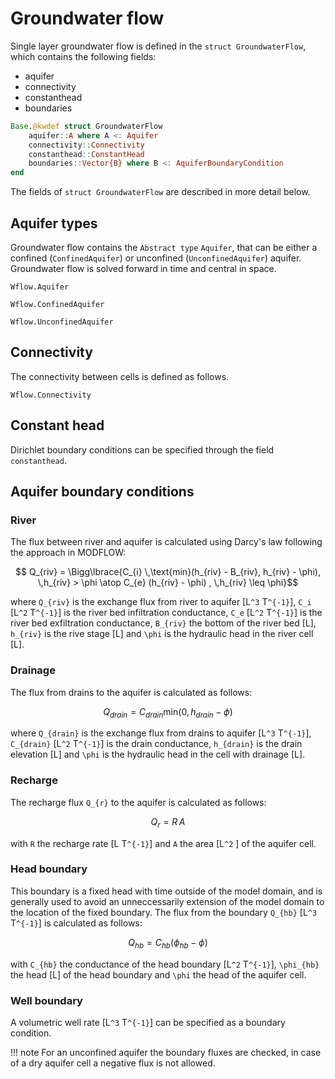 # Groundwater flow

Single layer groundwater flow is defined in the `struct GroundwaterFlow`, which contains the
following fields:

+ aquifer
+ connectivity
+ constanthead
+ boundaries

```julia
Base.@kwdef struct GroundwaterFlow
    aquifer::A where A <: Aquifer
    connectivity::Connectivity
    constanthead::ConstantHead
    boundaries::Vector{B} where B <: AquiferBoundaryCondition
end
```
The fields of `struct GroundwaterFlow` are described in more detail below.

## Aquifer types
Groundwater flow contains the `Abstract type` `Aquifer`, that can be either a confined
(`ConfinedAquifer`) or unconfined (`UnconfinedAquifer`) aquifer. Groundwater flow is solved
forward in time and central in space.

```@docs
Wflow.Aquifer
```

```@docs
Wflow.ConfinedAquifer
```

```@docs
Wflow.UnconfinedAquifer
```
## Connectivity
The connectivity between cells is defined as follows.

```@docs
Wflow.Connectivity
```

## Constant head
Dirichlet boundary conditions can be specified through the field `constanthead`.

## Aquifer boundary conditions

### River
The flux between river and aquifer is calculated using Darcy's law following the approach in
MODFLOW:

```math
    Q_{riv} =  \Bigg\lbrace{C_{i} \,\text{min}(h_{riv} - B_{riv}, h_{riv} - \phi), \,h_{riv} > \phi \atop C_{e} (h_{riv} - \phi) , \,h_{riv} \leq \phi}
```
where ``Q_{riv}`` is the exchange flux from river to aquifer [L``^3`` T``^{-1}``], ``C_i``
[L``^2`` T``^{-1}``] is the river bed infiltration conductance, ``C_e`` [L``^2`` T``^{-1}``]
is the river bed exfiltration conductance, ``B_{riv}`` the bottom of the river bed [L],
``h_{riv}`` is the rive stage [L] and ``\phi`` is the hydraulic head in the river cell [L].

### Drainage

The flux from drains to the aquifer is calculated as follows:

```math
Q_{drain} = C_{drain} \text{min}(0, h_{drain} - \phi)
```

where ``Q_{drain}`` is the exchange flux from drains to aquifer [L``^3`` T``^{-1}``],
``C_{drain}`` [L``^2`` T``^{-1}``] is the drain conductance, ``h_{drain}`` is the drain
elevation [L] and ``\phi`` is the hydraulic head in the cell with drainage [L].

### Recharge
The recharge flux ``Q_{r}`` to the aquifer is calculated as follows:

```math
Q_{r} = R \, A
```
with ``R`` the recharge rate [L T``^{-1}``] and ``A`` the area [L``^2`` ] of the aquifer
cell.

### Head boundary
This boundary is a fixed head with time outside of the model domain, and is generally used
to avoid an unneccessarily extension of the model domain to the location of the fixed
boundary. The flux from the boundary ``Q_{hb}`` [L``^3`` T``^{-1}``] is calculated as
follows:

```math
Q_{hb} = C_{hb} (\phi_{hb} - \phi)
```
with ``C_{hb}`` the conductance of the head boundary [L``^2`` T``^{-1}``], ``\phi_{hb}`` the
head [L] of the head boundary and  ``\phi`` the head of the aquifer cell.

### Well boundary

A volumetric well rate [L``^3`` T``^{-1}``] can be specified as a boundary condition.


!!! note 
    For an unconfined aquifer the boundary fluxes are checked, in case of a dry aquifer cell
    a negative flux is not allowed.

